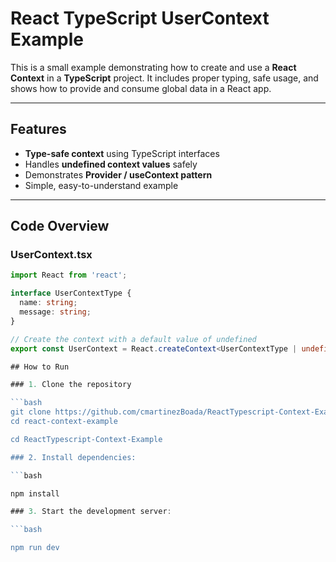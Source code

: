 # React TypeScript UserContext Example

This is a small example demonstrating how to create and use a **React Context** in a **TypeScript** project. It includes proper typing, safe usage, and shows how to provide and consume global data in a React app.

---

## Features

- **Type-safe context** using TypeScript interfaces
- Handles **undefined context values** safely
- Demonstrates **Provider / useContext pattern**
- Simple, easy-to-understand example

---

## Code Overview

### UserContext.tsx

```ts
import React from 'react';

interface UserContextType {
  name: string;
  message: string;
}

// Create the context with a default value of undefined
export const UserContext = React.createContext<UserContextType | undefined>(undefined);

## How to Run

### 1. Clone the repository

```bash
git clone https://github.com/cmartinezBoada/ReactTypescript-Context-Example.git
cd react-context-example

cd ReactTypescript-Context-Example

### 2. Install dependencies:

```bash

npm install

### 3. Start the development server:

```bash

npm run dev
